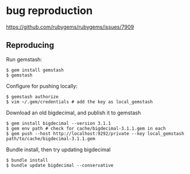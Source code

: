 # bug reproduction

https://github.com/rubygems/rubygems/issues/7909


## Reproducing

Run gemstash:

```
$ gem install gemstash
$ gemstash
```

Configure for pushing locally:

```
$ gemstash authorize
$ vim ~/.gem/credentials # add the key as local_gemstash
```

Download an old bigdecimal, and publish it to gemstash

```
$ gem install bigdecimal --version 3.1.1
$ gem env path # check for cache/bigdecimal-3.1.1.gem in each
$ gem push --host http://localhost:9292/private --key local_gemstash path/to/cache/bigdecimal-3.1.1.gem
```

Bundle install, then try updating bigdecimal

```
$ bundle install
$ bundle update bigdecimal --conservative
```
